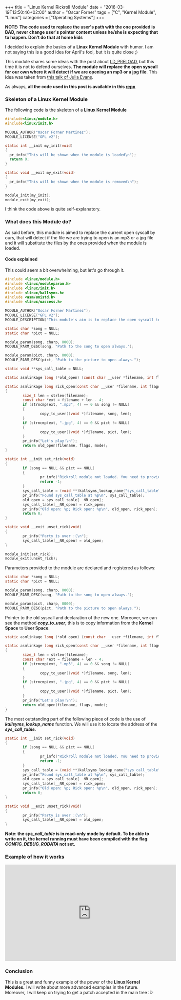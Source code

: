 +++
title = "Linux Kernel Rickroll Module"
date = "2016-03-19T13:50:46+02:00"
author = "Oscar Forner"
tags = ["C", "Kernel Module", "Linux"]
categories = ["Operating Systems"]
+++

**NOTE: The code used to replace the user's path with the one provided is BAD, never change user's pointer content unless he/she is expecting that to happen. Don't do that at home kids**

I decided to explain the basics of a **Linux Kernel Module** with humor. I am not saying this is a good idea for April's fool, but it is quite close ;)

This module shares some ideas with the post about [LD_PRELOAD](http://maitesin.github.io//LD_PRELOAD_as_defense/), but this time it is not to defend ourselves. **The module will replace the open syscall for our own where it will detect if we are opening an mp3 or a jpg file**. This idea was taken from [this talk of Julia Evans](https://www.youtube.com/watch?v=0IQlpFWTFbM).

As always, **all the code used in this post is available in this [repo](https://github.com/maitesin/blog/tree/master/rickroll_module_2016_03_19)**.

### Skeleton of a Linux Kernel Module

The following code is the skeleton of a **Linux Kernel Module**

``` c
#include<linux/module.h>
#include<linux/init.h>

MODULE_AUTHOR("Oscar Forner Martinez");
MODULE_LICENSE("GPL v2");

static int __init my_init(void)
{
  pr_info("This will be shown when the module is loaded\n");
  return 0;
}

static void __exit my_exit(void)
{
  pr_info("This will be shown when the module is removed\n");
}

module_init(my_init);
module_exit(my_exit);
```

I think the code above is quite self-explanatory.

### What does this Module do?

As said before, this module is aimed to replace the current open syscall by ours, that will detect if the file we are trying to open is an mp3 or a jpg file and it will substitute the files by the ones provided when the module is loaded.

#### Code explained

This could seem a bit overwhelming, but let's go through it.

``` c
#include <linux/module.h>
#include <linux/moduleparam.h>
#include <linux/init.h>
#include <linux/kallsyms.h>
#include <asm/unistd.h>
#include <linux/uaccess.h>

MODULE_AUTHOR("Oscar Forner Martinez");
MODULE_LICENSE("GPL v2");
MODULE_DESCRIPTION("This module's aim is to replace the open syscall to our own open syscall. Our own open syscall will replace the opening of all *.mp3 files by the file provided as a parameter (song). Moreover it will replace all *.jpg files by the file provided as a parameter (pict).");

static char *song = NULL;
static char *pict = NULL;

module_param(song, charp, 0000);
MODULE_PARM_DESC(song, "Path to the song to open always.");

module_param(pict, charp, 0000);
MODULE_PARM_DESC(pict, "Path to the picture to open always.");

static void **sys_call_table = NULL;

static asmlinkage long (*old_open) (const char __user *filename, int flags, umode_t mode);

static asmlinkage long rick_open(const char __user *filename, int flags, umode_t mode)
{
        size_t len = strlen(filename);
        const char *ext = filename + len - 4;
        if (strncmp(ext, ".mp3", 4) == 0 && song != NULL)
        {
                copy_to_user((void *)filename, song, len);
        }
        if (strncmp(ext, ".jpg", 4) == 0 && pict != NULL)
        {
                copy_to_user((void *)filename, pict, len);
        }
        pr_info("Let's play!\n");
        return old_open(filename, flags, mode);
}

static int __init set_rick(void)
{
        if (song == NULL && pict == NULL)
        {
                pr_info("Rickroll module not loaded. You need to provide a song and/or a picture as a parameter\n");
                return -1;
        }
        sys_call_table = (void **)kallsyms_lookup_name("sys_call_table");
        pr_info("Found sys_call_table at %p\n", sys_call_table);
        old_open = sys_call_table[__NR_open];
        sys_call_table[__NR_open] = rick_open;
        pr_info("Old open: %p; Rick open: %p\n", old_open, rick_open);
        return 0;
}

static void __exit unset_rick(void)
{
        pr_info("Party is over :(\n");
        sys_call_table[__NR_open] = old_open;
}

module_init(set_rick);
module_exit(unset_rick);
```

Parameters provided to the module are declared and registered as follows:

``` c
static char *song = NULL;
static char *pict = NULL;

module_param(song, charp, 0000);
MODULE_PARM_DESC(song, "Path to the song to open always.");

module_param(pict, charp, 0000);
MODULE_PARM_DESC(pict, "Path to the picture to open always.");
```

Pointer to the old syscall and declaration of the new one. Moreover, we can see the method ***copy_to_user***, this is to copy information from the **Kernel Space** to **User Space**.

``` c
static asmlinkage long (*old_open) (const char __user *filename, int flags, umode_t mode);

static asmlinkage long rick_open(const char __user *filename, int flags, umode_t mode)
{
        size_t len = strlen(filename);
        const char *ext = filename + len - 4;
        if (strncmp(ext, ".mp3", 4) == 0 && song != NULL)
        {
                copy_to_user((void *)filename, song, len);
        }
        if (strncmp(ext, ".jpg", 4) == 0 && pict != NULL)
        {
                copy_to_user((void *)filename, pict, len);
        }
        pr_info("Let's play!\n");
        return old_open(filename, flags, mode);
}
```

The most outstanding part of the following piece of code is the use of ***kallsyms_lookup_name*** function. We will use it to locate the address of the ***sys_call_table***.

``` c
static int __init set_rick(void)
{
        if (song == NULL && pict == NULL)
        {
                pr_info("Rickroll module not loaded. You need to provide a song and/or a picture as a parameter\n");
                return -1;
        }
        sys_call_table = (void **)kallsyms_lookup_name("sys_call_table");
        pr_info("Found sys_call_table at %p\n", sys_call_table);
        old_open = sys_call_table[__NR_open];
        sys_call_table[__NR_open] = rick_open;
        pr_info("Old open: %p; Rick open: %p\n", old_open, rick_open);
        return 0;
}

static void __exit unset_rick(void)
{
        pr_info("Party is over :(\n");
        sys_call_table[__NR_open] = old_open;
}
```

**Note: the *sys_call_table* is in read-only mode by default. To be able to write on it, the kernel running must have been compiled with the flag *CONFIG_DEBUG_RODATA* not set.**

### Example of how it works
<iframe width="560" height="315" src="https://www.youtube.com/embed/efEZZZf_nTc" frameborder="0" allowfullscreen></iframe>

### Conclusion

This is a great and funny example of the power of the **Linux Kernel Modules**. I will write about more advanced examples in the future. Moreover, I will keep on trying to get a patch accepted in the main tree :D
